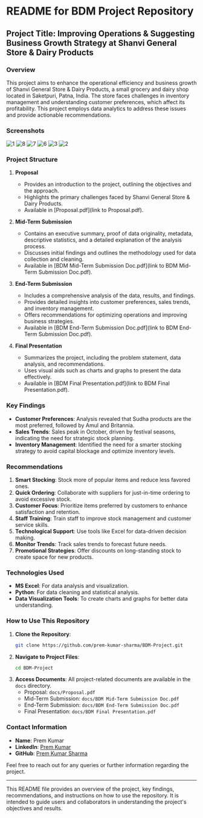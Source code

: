 # README for BDM Project Repository

## Project Title: Improving Operations & Suggesting Business Growth Strategy at Shanvi General Store & Dairy Products

### Overview
This project aims to enhance the operational efficiency and business growth of Shanvi General Store & Dairy Products, a small grocery and dairy shop located in Saketpuri, Patna, India. The store faces challenges in inventory management and understanding customer preferences, which affect its profitability. This project employs data analytics to address these issues and provide actionable recommendations.

### Screenshots

![1](https://github.com/user-attachments/assets/ce5789ab-ae21-428d-a255-3a370a141f94)
![8](https://github.com/user-attachments/assets/c97e4b00-b684-4408-9883-2411b007493f)
![7](https://github.com/user-attachments/assets/d0b132c3-d748-41f6-8e6a-18896251deb9)
![6](https://github.com/user-attachments/assets/98c672ff-4acd-4229-a110-ab7c1da7b558)
![3](https://github.com/user-attachments/assets/70c05244-0b97-46e8-a7cf-3b68bb38ba84)
![2](https://github.com/user-attachments/assets/575bcca7-2f40-4dd5-8323-afedb7dedaf9)

### Project Structure

1. **Proposal**
   - Provides an introduction to the project, outlining the objectives and the approach.
   - Highlights the primary challenges faced by Shanvi General Store & Dairy Products.
   - Available in [Proposal.pdf](link to Proposal.pdf).

2. **Mid-Term Submission**
   - Contains an executive summary, proof of data originality, metadata, descriptive statistics, and a detailed explanation of the analysis process.
   - Discusses initial findings and outlines the methodology used for data collection and cleaning.
   - Available in [BDM Mid-Term Submission Doc.pdf](link to BDM Mid-Term Submission Doc.pdf).

3. **End-Term Submission**
   - Includes a comprehensive analysis of the data, results, and findings.
   - Provides detailed insights into customer preferences, sales trends, and inventory management.
   - Offers recommendations for optimizing operations and improving business strategies.
   - Available in [BDM End-Term Submission Doc.pdf](link to BDM End-Term Submission Doc.pdf).

4. **Final Presentation**
   - Summarizes the project, including the problem statement, data analysis, and recommendations.
   - Uses visual aids such as charts and graphs to present the data effectively.
   - Available in [BDM Final Presentation.pdf](link to BDM Final Presentation.pdf).

### Key Findings

- **Customer Preferences**: Analysis revealed that Sudha products are the most preferred, followed by Amul and Britannia.
- **Sales Trends**: Sales peak in October, driven by festival seasons, indicating the need for strategic stock planning.
- **Inventory Management**: Identified the need for a smarter stocking strategy to avoid capital blockage and optimize inventory levels.

### Recommendations

1. **Smart Stocking**: Stock more of popular items and reduce less favored ones.
2. **Quick Ordering**: Collaborate with suppliers for just-in-time ordering to avoid excessive stock.
3. **Customer Focus**: Prioritize items preferred by customers to enhance satisfaction and retention.
4. **Staff Training**: Train staff to improve stock management and customer service skills.
5. **Technological Support**: Use tools like Excel for data-driven decision making.
6. **Monitor Trends**: Track sales trends to forecast future needs.
7. **Promotional Strategies**: Offer discounts on long-standing stock to create space for new products.

### Technologies Used

- **MS Excel**: For data analysis and visualization.
- **Python**: For data cleaning and statistical analysis.
- **Data Visualization Tools**: To create charts and graphs for better data understanding.

### How to Use This Repository

1. **Clone the Repository**: 
   ```bash
   git clone https://github.com/prem-kumar-sharma/BDM-Project.git
   ```
2. **Navigate to Project Files**:
   ```bash
   cd BDM-Project
   ```
3. **Access Documents**: All project-related documents are available in the `docs` directory.
   - Proposal: `docs/Proposal.pdf`
   - Mid-Term Submission: `docs/BDM Mid-Term Submission Doc.pdf`
   - End-Term Submission: `docs/BDM End-Term Submission Doc.pdf`
   - Final Presentation: `docs/BDM Final Presentation.pdf`

### Contact Information

- **Name**: Prem Kumar
- **LinkedIn**: [Prem Kumar](https://www.linkedin.com/in/prem-kumar-a499b1201/)
- **GitHub**: [Prem Kumar Sharma](https://github.com/prem-kumar-sharma)

Feel free to reach out for any queries or further information regarding the project.

---

This README file provides an overview of the project, key findings, recommendations, and instructions on how to use the repository. It is intended to guide users and collaborators in understanding the project's objectives and results.
